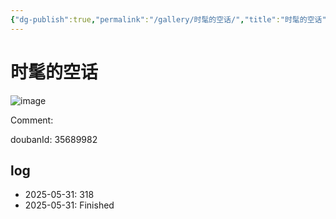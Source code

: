 ```yaml
---
{"dg-publish":true,"permalink":"/gallery/时髦的空话/","title":"时髦的空话","created":"2025-06-25T14:18:45.485+08:00"}
---
```



# 时髦的空话

![image](https://hiraeth-picbed.oss-cn-beijing.aliyuncs.com/20250531154815.webp)

Comment: 



doubanId: 35689982

## log

- 2025-05-31: 318
- 2025-05-31: Finished
